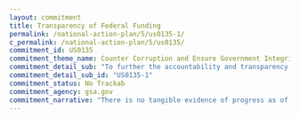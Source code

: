 ```yaml
---
layout: commitment
title: Transparency of Federal Funding
permalink: /national-action-plan/5/us0135-1/
c_permalink: /national-action-plan/5/us0135/
commitment_id: US0135
commitment_theme_name: Counter Corruption and Ensure Government Integrity and Accountability to the Public
commitment_detail_sub: "To further the accountability and transparency of Federal spending, the Administration is committed to advancing the Federal Program Inventory efforts as outlined in the Office of Management and Budget’s 2021 report to Congress."
commitment_detail_sub_id: "US0135-1"
commitment_status: No Trackab
commitment_agency: gsa.gov
commitment_narrative: "There is no tangible evidence of progress as of the reporting date."
---
```


